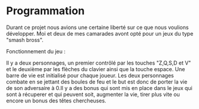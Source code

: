 # Programmation
Durant ce projet nous avions une certaine liberté sur ce que nous voulions développer. Moi et deux de mes camarades avont opté pour un jeux du type "smash bross".

Fonctionnement du jeu :

Il y a deux personnages, un premier contrôlé par les touches "Z,Q,S,D et V" et le deuxième par les flèches du clavier ainsi que la touche espace. Une barre de vie est initialisé pour chaque joueur.
Les deux personnages combate en se jettant des boules de feu et le but est donc de porter la vie de son adversaire à 0.Il y a des bonus qui sont mis en place dans le jeux qui sont à récuperer et qui peuvent soit, augmenter la vie, tirer plus vite ou encore un bonus des têtes chercheuses.
